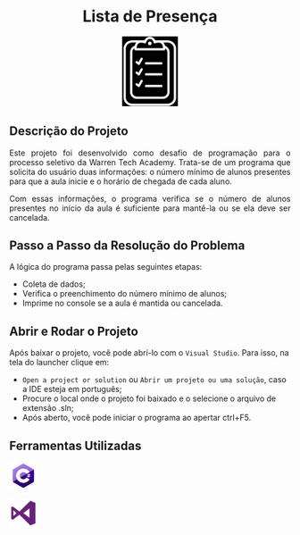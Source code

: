 <h1 align="center"> Lista de Presença </h1>

<p align="center">
<img src="/Imagens/Lista%20de%20Chamada.png" width=100> </p>

## Descrição do Projeto
<p align="justify">Este projeto foi desenvolvido como desafio de programação para o processo seletivo da Warren Tech Academy. Trata-se de um programa que solicita do usuário duas informações: o número mínimo de alunos presentes para que a aula inicie e o horário de chegada de cada aluno.</p>  
 
<p align="justify">Com essas informações, o programa verifica se o número de alunos presentes no início da aula é suficiente para mantê-la ou se ela deve ser cancelada. </p>

## Passo a Passo da Resolução do Problema
  
  A lógica do programa passa pelas seguintes etapas:
  - Coleta de dados;
  - Verifica o preenchimento do número mínimo de alunos;
  - Imprime no console se a aula é mantida ou cancelada.  

## Abrir e Rodar o Projeto

Após baixar o projeto, você pode abrí-lo com o `Visual Studio`. Para isso, na tela do launcher clique em:
  - `Open a project or solution` ou `Abrir um projeto ou uma solução`, caso a IDE esteja em português;
  - Procure o local onde o projeto foi baixado e o selecione o arquivo de extensão .sln;
  - Após aberto, você pode iniciar o programa ao apertar ctrl+F5.
 
## Ferramentas Utilizadas
  
<a href="https://docs.microsoft.com/pt-br/dotnet/csharp/"><img src="/Imagens/C%23%20Logo.png" width="50">
  
<a href="https://visualstudio.microsoft.com/pt-br/vs/"><img src="/Imagens/Visual%20Studio%20Logo.png" width="50">  
